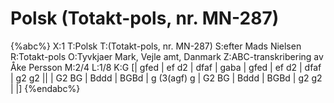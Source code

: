 # Polsk (Totakt-pols, nr. MN-287)

{%abc%}
X:1
T:Polsk
T:(Totakt-pols, nr. MN-287)
S:efter Mads Nielsen
R:Totakt-pols
O:Tyvkjaer Mark, Vejle amt, Danmark
Z:ABC-transkribering av Åke Persson
M:2/4
L:1/8
K:G
[| gfed | ef d2 | dfaf | gaba | gfed | ef d2 | dfaf | g2 g2 ||
| G2 BG | Bddd | BGBd | g (3(agf) g | G2 BG | Bddd | BGBd | g2 g2 | |] 
{%endabc%}

